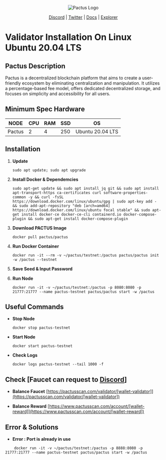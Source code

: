 <p align="center">
  <img src="https://pactus.org/assets/images/logos/text_logo.png" alt="Pactus Logo">
</p>

<p align="center">
  <a href="https://discord.com/invite/H5vZkNnXCu">Discord</a> |
  <a href="https://twitter.com/pactuschain">Twitter</a> |
  <a href="https://pactus.org/user-guides/">Docs</a> |
  <a href="https://pactusscan.com/">Explorer</a>
</p>

<p align="center">
  <h1>Validator Installation On Linux Ubuntu 20.04 LTS</h1>
</p>

## Pactus Description
Pactus is a decentralized blockchain platform that aims to create a user-friendly ecosystem by eliminating centralization and manipulation. It utilizes a percentage-based fee model, offers dedicated decentralized storage, and focuses on simplicity and accessibility for all users.

## Minimum Spec Hardware
NODE  | CPU     | RAM      | SSD     | OS     |
| ------------- | ------------- | ------------- | -------- | -------- |
| Pactus | 2          | 4         | 250  | Ubuntu 20.04 LTS  |

## Installation

1. **Update**
	```
	sudo apt update; sudo apt upgrade
	```
2. **Install Docker & Dependemcies**
	```
	sudo apt-get update && sudo apt install jq git && sudo apt install apt-transport-https ca-certificates curl software-properties- common -y && curl -fsSL https://download.docker.com/linux/ubuntu/gpg | sudo apt-key add - && sudo add-apt-repository "deb [arch=amd64] https://download.docker.com/linux/ubuntu focal stable" && sudo apt-get install docker-ce docker-ce-cli containerd.io docker-compose-plugin && sudo apt-get install docker-compose-plugin
	```
3. **Download PACTUS Image**
	```
	docker pull pactus/pactus
	```
4. **Run Docker Container**
	```
	docker run -it --rm -v ~/pactus/testnet:/pactus pactus/pactus init -w /pactus --testnet
	```
5. **Save Seed & Input Password**

6. **Run Node**
	```
	docker run -it -v ~/pactus/testnet:/pactus -p 8080:8080 -p 21777:21777 --name pactus-testnet pactus/pactus start -w /pactus
	```
## Useful Commands
- **Stop Node**
	```
	docker stop pactus-testnet 
	```
- **Start Node**
	```
	docker start pactus-testnet 
	```
- **Check Logs**
	```
	docker logs pactus-testnet --tail 1000 -f
	```
## Check [Faucet can request to <a href="https://discord.com/invite/H5vZkNnXCu">Discord</a>]
- **Balance Faucet**
[https://pactusscan.com/validator/[wallet-validator]](https://pactusscan.com/validator/[wallet-validator])

- **Balance Reward**
[https://www.pactusscan.com/account/[wallet-reward]](https://www.pactusscan.com/account/[wallet-reward])


## Error & Solutions
- **Error : Port is already in use**
```
	docker run -it -v ~/pactus/testnet:/pactus -p 8888:8080 -p 21777:21777 --name pactus-testnet pactus/pactus start -w /pactus
```




